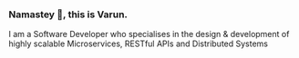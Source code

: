 ###  Namastey 🙏, this is Varun. 
I am a Software Developer who specialises in the design & development of highly scalable Microservices, RESTful APIs and Distributed Systems

<!-- #### 🌱  About Me -->


<!--
**vardubs/vardubs** is a ✨ _special_ ✨ repository because its `README.md` (this file) appears on your GitHub profile.

Here are some ideas to get you started:

- 🔭 I’m currently working on ...
- 🌱 I’m currently learning ...
- 👯 I’m looking to collaborate on ...
- 🤔 I’m looking for help with ...
- 💬 Ask me about ...
- 📫 How to reach me: ...
- 😄 Pronouns: ...
- ⚡ Fun fact: ...
-->
